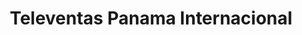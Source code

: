 ---
title: "Televentas Panama Internacional"
url: /santa-cruz-de-la-sierra/televentas-panama-internacional/
shop: Allgemein
---